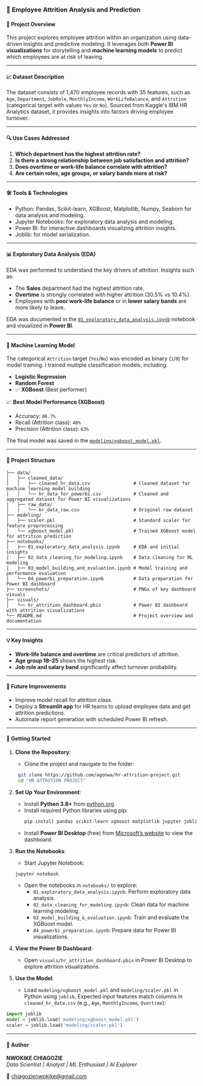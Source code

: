 ### 🧠 Employee Attrition Analysis and Prediction

#### 📌 Project Overview

This project explores employee attrition within an organization using data-driven insights and predictive modeling. It leverages both **Power BI visualizations** for storytelling and **machine learning models** to predict which employees are at risk of leaving.

---

#### 📈 Dataset Description
The dataset consists of 1,470 employee records with 35 features, such as  `Age`, `Department`, `JobRole`, `MonthlyIncome`, `WorkLifeBalance`, and `Attrition` (categorical target with values `Yes` or `No`). Sourced from Kaggle's IBM HR Analytics dataset, it provides insights into factors driving employee turnover.

---

#### 🔍 Use Cases Addressed

1. **Which department has the highest attrition rate?**
2. **Is there a strong relationship between job satisfaction and attrition?**
3. **Does overtime or work-life balance correlate with attrition?**
4. **Are certain roles, age groups, or salary bands more at risk?**

---

#### 🛠️ Tools & Technologies

- Python: Pandas, Scikit-learn, XGBoost, Matplotlib, Numpy, Seaborn for data analysis and modeling. 
- Jupyter Notebooks: for exploratory data analysis and modeling.
- Power BI: for interactive dashboards visualizing attrition insights. 
- Joblib: for model serialization.

---

#### 📊 Exploratory Data Analysis (EDA)

EDA was performed to understand the key drivers of attrition. Insights such as:

* The **Sales** department had the highest attrition rate.
* **Overtime** is strongly correlated with higher attrition (30.5% vs 10.4%).
* Employees with **poor work-life balance** or in **lower salary bands** are more likely to leave.

EDA was documented in the [`01_exploratory_data_analysis.ipynb`](./notebooks/01_exploratory_data_analysis.ipynb) notebook and visualized in **Power BI**.

---

#### 🧠 Machine Learning Model

The categorical `Attrition` target (`Yes`/`No`) was encoded as binary (`1`/`0`) for model training. I trained multiple classification models, including:

* **Logistic Regression**
* **Random Forest**
* ✅ **XGBoost** (Best performer)

📈 **Best Model Performance (XGBoost)**

* Accuracy: `86.7%`
* Recall (Attrition class): `40%`
* Precision (Attrition class): `63%`

The final model was saved in the [`modeling/xgboost_model.pkl`](./modeling/xgboost_model.pkl).

---

#### 📁 Project Structure

```
├── data/
│   ├── cleaned_data/
│   │   ├── cleaned_hr_data.csv                # Cleaned dataset for machine learning model building
│   │   └── hr_data_for_powerbi.csv            # Cleaned and aggregated dataset for Power BI visualizations
│   ├── raw_data/
│   │   └── hr_data_raw.csv                    # Original raw dataset
├── modeling/
│   ├── scaler.pkl                             # Standard scaler for feature preprocessing
│   └── xgboost_model.pkl                      # Trained XGBoost model for attrition prediction      
├── notebooks/
│   ├── 01_exploratory_data_analysis.ipynb     # EDA and initial insights
│   ├── 02_data_cleaning_for_modeling.ipynb    # Data cleaning for ML modeling
│   ├── 03_model_building_and_evaluation.ipynb # Model training and performance evaluation
│   └── 04_powerbi_preparation.ipynb           # Data preparation for Power BI dashboard
├── screenshots/                               # PNGs of key dashboard visuals
├── visuals/
│   └── hr_attrition_dashboard.pbix            # Power BI dashboard with attrition visualizations
└── README.md                                  # Project overview and documentation

```

---

#### 💡 Key Insights

* **Work-life balance and overtime** are critical predictors of attrition.
* **Age group 18–25** shows the highest risk.
* **Job role and salary band** significantly affect turnover probability.

---

#### 🚀 Future Improvements

* Improve model recall for attrition class.
* Deploy a **Streamlit app** for HR teams to upload employee data and get attrition predictions.
* Automate report generation with scheduled Power BI refresh.

---

#### 🚀 Getting Started

1. **Clone the Repository**:
   - Clone the project and navigate to the folder: 
   ```bash
    git clone https://github.com/agonwa/hr-attrition-project.git
    cd "HR ATTRITION PROJECT"
    ```

2. **Set Up Your Environment**:
   - Install **Python 3.8+** from [python.org](https://www.python.org/downloads/).
   - Install required Python libraries using pip:
     ```bash
     pip install pandas scikit-learn xgboost matplotlib jupyter joblib numpy seaborn
     ```
   - Install **Power BI Desktop** (free) from [Microsoft’s website](https://powerbi.microsoft.com/desktop/) to view the dashboard.

3. **Run the Notebooks**:
   - Start Jupyter Notebook: 
   ```bash
   jupyter notebook
   ```
   - Open the notebooks in `notebooks/` to explore:
     - `01_exploratory_data_analysis.ipynb`: Perform exploratory data analysis.
     - `02_data_cleaning_for_modeling.ipynb`: Clean data for machine learning modeling.
     - `03_model_building_&_evaluation.ipynb`: Train and evaluate the XGBoost model.
     - `04_powerbi_preparation.ipynb`: Prepare data for Power BI visualizations.

4. **View the Power BI Dashboard**:
   - Open `visuals/hr_attrition_dashboard.pbix` in Power BI Desktop to explore attrition visualizations.

5. **Use the Model**:
   - Load `modeling/xgboost_model.pkl` and `modeling/scaler.pkl` in Python using `joblib`. Expected input features match columns in `cleaned_hr_data.csv` (e.g., `Age`, `MonthlyIncome`, `Overtime`):
```python
import joblib
model = joblib.load('modeling/xgboost_model.pkl')
scaler = joblib.load('modeling/scaler.pkl')
```

---

#### 🙌 Author

**NWOKIKE CHIAGOZIE**  
*Data Scientist | Analyst | ML Enthusiast | AI Explorer*

📧 [chiagozienwokike@gmail.com](mailto:chiagozienwokike@gmail.com)
